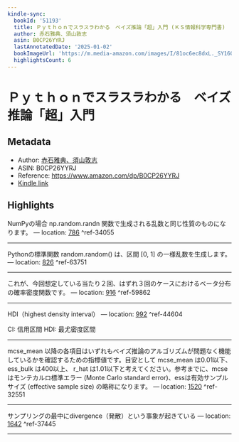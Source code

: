 ```yaml
---
kindle-sync:
  bookId: '51193'
  title: Ｐｙｔｈｏｎでスラスラわかる　ベイズ推論「超」入門 (ＫＳ情報科学専門書)
  author: 赤石雅典、須山敦志
  asin: B0CP26YYRJ
  lastAnnotatedDate: '2025-01-02'
  bookImageUrl: 'https://m.media-amazon.com/images/I/81oc6ec8dxL._SY160.jpg'
  highlightsCount: 6
---
```

# Ｐｙｔｈｏｎでスラスラわかる　ベイズ推論「超」入門
## Metadata
* Author: [赤石雅典、須山敦志](https://www.amazon.comundefined)
* ASIN: B0CP26YYRJ
* Reference: https://www.amazon.com/dp/B0CP26YYRJ
* [Kindle link](kindle://book?action=open&asin=B0CP26YYRJ)

## Highlights
NumPyの場合 np.random.randn 関数で生成される乱数と同じ性質のものになります。 — location: [786](kindle://book?action=open&asin=B0CP26YYRJ&location=786) ^ref-34055

---
Pythonの標準関数 random.random() は、区間 [0, 1] の一様乱数を生成します。 — location: [826](kindle://book?action=open&asin=B0CP26YYRJ&location=826) ^ref-63751

---
これが、今回想定している当たり２回、はずれ３回のケースにおけるベータ分布の確率密度関数です。 — location: [916](kindle://book?action=open&asin=B0CP26YYRJ&location=916) ^ref-59862

---
HDI（highest density interval） — location: [992](kindle://book?action=open&asin=B0CP26YYRJ&location=992) ^ref-44604

CI: 信用区間
HDI: 最尤密度区間

---
mcse_mean 以降の各項目はいずれもベイズ推論のアルゴリズムが問題なく機能しているかを確認するための指標値です。目安として mcse_mean は0.01以下、 ess_bulk は400以上、 r_hat は1.01以下と考えてください。参考までに、mcseはモンテカルロ標準エラー (Monte Carlo standard error)、essは有効サンプルサイズ (effective sample size) の略称になります。 — location: [1520](kindle://book?action=open&asin=B0CP26YYRJ&location=1520) ^ref-32551

---
サンプリングの最中にdivergence（発散）という事象が起きている — location: [1642](kindle://book?action=open&asin=B0CP26YYRJ&location=1642) ^ref-37445

---
